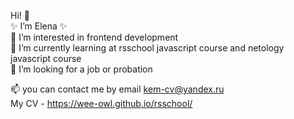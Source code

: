 <!--
### Hi there 👋
**wee-owl/wee-owl** is a ✨ _special_ ✨ repository because its `README.md` (this file) appears on your GitHub profile.
Here are some ideas to get you started:

- 🔭 I’m currently working on ...
- 🌱 I’m currently learning ...
- 👯 I’m looking to collaborate on ...
- 🤔 I’m looking for help with ...
- 💬 Ask me about ...
- 📫 How to reach me: ...
- 😄 Pronouns: ...
- ⚡ Fun fact: ...
-->

Hi! 👋   
✨ I’m Elena ✨  
👀 I’m interested in frontend development  
🌱 I’m currently learning at rsschool javascript course and netology javascript course  
💞️ I’m looking for a job or probation   

📫  you can contact me by email kem-cv@yandex.ru  
My CV - https://wee-owl.github.io/rsschool/  

